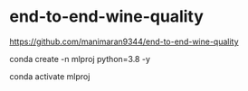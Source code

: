 # end-to-end-wine-quality


https://github.com/manimaran9344/end-to-end-wine-quality

conda create -n mlproj python=3.8 -y


conda activate mlproj
